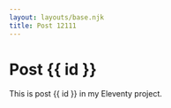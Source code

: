 ```yaml
---
layout: layouts/base.njk
title: Post 12111
---
```


# Post {{ id }}

This is post {{ id }} in my Eleventy project.

